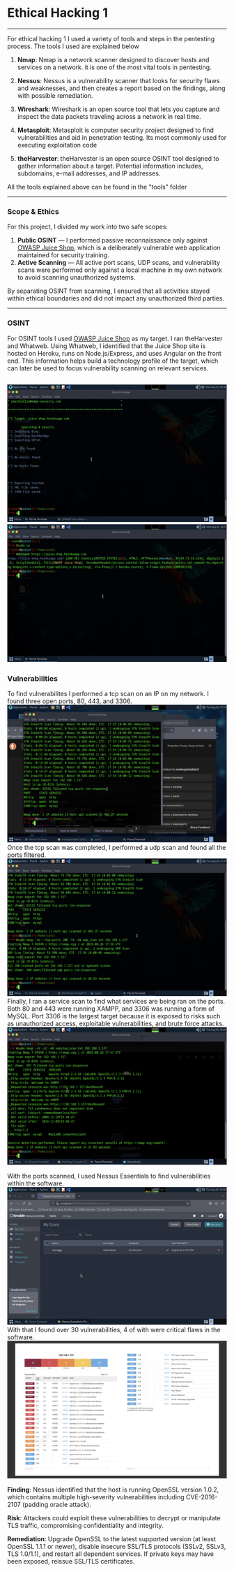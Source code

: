 # Ethical Hacking 1
---
For ethical hacking 1 I used a variety of tools and steps in the pentesting process. The tools I used are explained below

1. **Nmap**: Nmap is a network scanner designed to discover hosts and   services on a network. it is one of the most vital tools in pentesting.

2. **Nessus**: Nessus is a vulnerability scanner that looks for security flaws and weaknesses, and then creates a report based on the findings, along with possible remediation.

3. **Wireshark**: Wireshark is an open source tool that lets you capture and inspect the data packets traveling across a network in real time.

4. **Metasploit**: Metasploit is computer security project designed to find vulnerabilities and aid in penetration testing. Its most commonly used for executing exploitation code

5. **theHarvester**: theHarvester is an open source OSINT tool designed to gather information about a target. Potential information includes, subdomains, e-mail addresses, and IP addresses.

All the tools explained above can be found in the "tools" folder

---

### Scope & Ethics
For this project, I divided my work into two safe scopes:
1. **Public OSINT** — I performed passive reconnaissance only against [OWASP Juice Shop](https://juice-shop.herokuapp.com), which is a deliberately vulnerable web application maintained for security training.
2. **Active Scanning** — All active port scans, UDP scans, and vulnerability scans were performed only against a local machine in my own network to avoid scanning unauthorized systems.

By separating OSINT from scanning, I ensured that all activities stayed within ethical boundaries and did not impact any unauthorized third parties.

--- 
### OSINT

For OSINT tools I used [OWASP Juice Shop](https://juice-shop.herokuapp.com/#/) as my target.
I ran theHarvester and Whatweb. Using Whatweb, I identified that the Juice Shop site is hosted on Heroku, runs on Node.js/Express, and uses Angular on the front end. This information helps build a technology profile of the target, which can later be used to focus vulnerability scanning on relevant services.

![alt text](theHarvester.png)
![alt text](whatweb.png)
---
### Vulnerabilities
To find vulnerabilites I performed a tcp scan on an IP on my network. I found three open ports, 80, 443, and 3306.
![alt text](tcp_screenshot.png)
Once the tcp scan was completed, I performed a udp scan and found all the ports filtered.
![alt text](udp_screenshot.png)
Finally, I ran a service scan to find what services are being ran on the ports. Both 80 and 443 were running XAMPP, and 3306 was running a form of MySQL. Port 3306 is the largest target because it is exposed to risks such as unauthorized access, exploitable vulnerabilities, and brute force attacks.
![alt text](servicescan_screenshot.png)

With the ports scanned, I used Nessus Essentials to find vulnerabilities within the software.
![alt text](nessus_screenshot.png)
With that I found over 30 vulnerabilities, 4 of with were critical flaws in the software.
![alt text](nessus_report.png)

**Finding**: Nessus identified that the host is running OpenSSL version 1.0.2, which contains multiple high-severity vulnerabilities including CVE-2016-2107 (padding oracle attack).

**Risk**: Attackers could exploit these vulnerabilities to decrypt or manipulate TLS traffic, compromising confidentiality and integrity.

**Remediation**: Upgrade OpenSSL to the latest supported version (at least OpenSSL 1.1.1 or newer), disable insecure SSL/TLS protocols (SSLv2, SSLv3, TLS 1.0/1.1), and restart all dependent services. If private keys may have been exposed, reissue SSL/TLS certificates.

